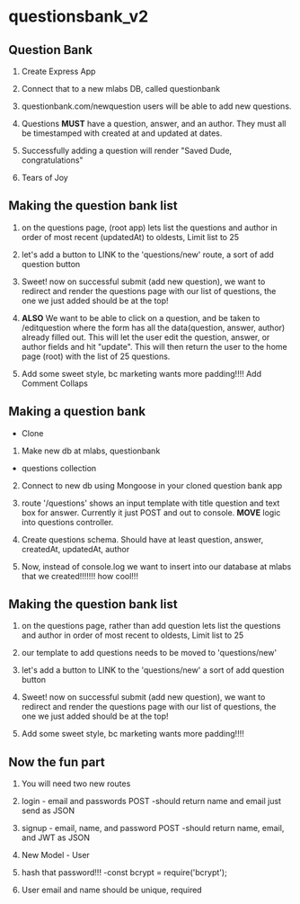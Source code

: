 # questionsbank_v2

## Question Bank

1. Create Express App

2. Connect that to a new mlabs DB, called questionbank

3. questionbank.com/newquestion users will be able to add new questions.

4. Questions **MUST** have a question, answer, and an author.
They must all be timestamped with created at and updated at dates. 

5. Successfully adding a question will render "Saved Dude, congratulations"


6. Tears of Joy


## Making the question bank list

1. on the questions page, (root app)
lets list the questions and author in order of most recent (updatedAt) to oldests,
Limit list to 25

2. let's add a button to LINK to the 'questions/new' route, a sort of add question button

3. Sweet! now on successful submit (add new question), we want to redirect and render the
questions page with our list of questions, the one we just added should be at the top!

4. **ALSO** We want to be able to click on a question, and be taken to /editquestion where
the form has all the data(question, answer, author) already filled out.
This will let the user edit the question, answer, or author fields
and hit "update". This will then return the user to the home page
(root) with the list of 25 questions. 

5. Add some sweet style, bc marketing wants more padding!!!!
Add Comment Collaps


## Making a question bank
* Clone

1. Make new db at mlabs, questionbank
  * questions collection

2. Connect to new db using Mongoose in your cloned question bank app

3. route '/questions' shows an input template with title question and
 text box for answer. Currently it just POST and out to console.
 **MOVE** logic into questions controller. 

4. Create questions schema. Should have at least question, answer,
 createdAt, updatedAt, author

5. Now, instead of console.log we want to insert into our database
 at mlabs that we created!!!!!!! how cool!!!


## Making the question bank list

1. on the questions page, rather than add question lets
 list the questions and author in order of most recent to oldests,
 Limit list to 25

2. our template to add questions needs to be moved to 'questions/new'

3. let's add a button to LINK to the 'questions/new'  a sort of
 add question button

4. Sweet! now on successful submit (add new question), we want to redirect
 and render the questions page with our list of questions,
 the one we just added should be at the top!

5. Add some sweet style, bc marketing wants more padding!!!!


## Now the fun part

1. You will need two new routes

  1. login - email and passwords POST
    -should return name and email just send as JSON

  2. signup - email, name, and password POST
    -should return name, email, and JWT as JSON


2. New Model - User
  
  1. hash that password!!! -const bcrypt = require('bcrypt');

  2. User email and name should be unique, required
